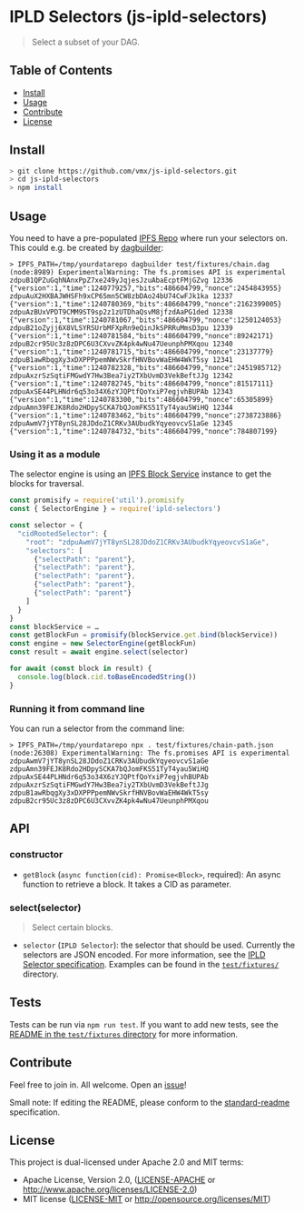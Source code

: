 # IPLD Selectors (js-ipld-selectors)

> Select a subset of your DAG.


## Table of Contents

- [Install](#install)
- [Usage](#usage)
- [Contribute](#contribute)
- [License](#license)


## Install

```sh
> git clone https://github.com/vmx/js-ipld-selectors.git
> cd js-ipld-selectors
> npm install
```


## Usage

You need to have a pre-populated [IPFS Repo](https://github.com/ipfs/js-ipfs-repo/) where run your selectors on. This could e.g. be created by [dagbuilder](https://github.com/vmx/dagbuilder/):

```console
> IPFS_PATH=/tmp/yourdatarepo dagbuilder test/fixtures/chain.dag
(node:8989) ExperimentalWarning: The fs.promises API is experimental
zdpuB1QPZuGqhNAnxPpZ7xe249yJqjesJzuAbaEcptFMjGZvg 12336 {"version":1,"time":1240779257,"bits":486604799,"nonce":2454843955}
zdpuAuX2HXBAJWHSFh9xCP65mn5CW8zbDAo24bU74CwFJk1ka 12337 {"version":1,"time":1240780369,"bits":486604799,"nonce":2162399005}
zdpuAzBUxVPDT9CMM9ST9sp2z1zUTDhaQsvM8jfzdAaPG1ded 12338 {"version":1,"time":1240781067,"bits":486604799,"nonce":1250124053}
zdpuB21oZyjj6X8VLSYRSUrbMFXpRn9eQinJkSPRRuMmsD3pu 12339 {"version":1,"time":1240781584,"bits":486604799,"nonce":89242171}
zdpuB2cr95Uc3z8zDPC6U3CXvvZK4pk4wNu47UeunphPMXqou 12340 {"version":1,"time":1240781715,"bits":486604799,"nonce":23137779}
zdpuB1awRbqgXy3xDXPPPpemNWvSkrfHNVBovWaEHW4WkT5sy 12341 {"version":1,"time":1240782328,"bits":486604799,"nonce":2451985712}
zdpuAxzrSzSqtiFMGwdY7Hw3Bea7iy2TXbUvmD3VekBeftJJg 12342 {"version":1,"time":1240782745,"bits":486604799,"nonce":81517111}
zdpuAxSE44PLHNdr6q53o34X6zYJQPtfQoYxiP7egjvhBUPAb 12343 {"version":1,"time":1240783300,"bits":486604799,"nonce":65305899}
zdpuAmn39FEJK8Rdo2HDpySCKA7bQJomFKS51TyT4yau5WiHQ 12344 {"version":1,"time":1240783462,"bits":486604799,"nonce":2738723886}
zdpuAwmV7jYT8ynSL28JDdoZ1CRKv3AUbudkYqyeovcvS1aGe 12345 {"version":1,"time":1240784732,"bits":486604799,"nonce":784807199}
```


### Using it as a module

The selector engine is using an [IPFS Block Service](https://github.com/ipfs/js-ipfs-block-service) instance to get the blocks for traversal.

```javascript
const promisify = require('util').promisify
const { SelectorEngine } = require('ipld-selectors')

const selector = {
  "cidRootedSelector": {
    "root": "zdpuAwmV7jYT8ynSL28JDdoZ1CRKv3AUbudkYqyeovcvS1aGe",
    "selectors": [
      {"selectPath": "parent"},
      {"selectPath": "parent"},
      {"selectPath": "parent"},
      {"selectPath": "parent"},
      {"selectPath": "parent"}
    ]
  }
}
const blockService = …
const getBlockFun = promisify(blockService.get.bind(blockService))
const engine = new SelectorEngine(getBlockFun)
const result = await engine.select(selector)

for await (const block in result) {
  console.log(block.cid.toBaseEncodedString())
}
```

### Running it from command line

You can run a selector from the command line:

```console
> IPFS_PATH=/tmp/yourdatarepo npx . test/fixtures/chain-path.json
(node:26308) ExperimentalWarning: The fs.promises API is experimental
zdpuAwmV7jYT8ynSL28JDdoZ1CRKv3AUbudkYqyeovcvS1aGe
zdpuAmn39FEJK8Rdo2HDpySCKA7bQJomFKS51TyT4yau5WiHQ
zdpuAxSE44PLHNdr6q53o34X6zYJQPtfQoYxiP7egjvhBUPAb
zdpuAxzrSzSqtiFMGwdY7Hw3Bea7iy2TXbUvmD3VekBeftJJg
zdpuB1awRbqgXy3xDXPPPpemNWvSkrfHNVBovWaEHW4WkT5sy
zdpuB2cr95Uc3z8zDPC6U3CXvvZK4pk4wNu47UeunphPMXqou
```


## API

### constructor

 - `getBlock` (`async function(cid): Promise<Block>`, required): An async function to retrieve a block. It takes a CID as parameter.

### select(selector)

> Select certain blocks.

 - `selector` (`IPLD Selector`): the selector that should be used. Currently the selectors are JSON encoded. For more information, see the [IPLD Selector specification](https://github.com/ipld/specs/blob/7ba014c1b6868514eb461db3c3126136b9250bdc/selectors/selectors.md). Examples can be found in the [`test/fixtures/`](test/fixtures) directory.


## Tests

Tests can be run via `npm run test`. If you want to add new tests, see the [README in the `test/fixtures` directory](test/fixtures/README.md) for more information.


## Contribute

Feel free to join in. All welcome. Open an [issue](https://github.com/vmx/js-ipld-selectors/issues)!

Small note: If editing the README, please conform to the [standard-readme](https://github.com/RichardLitt/standard-readme) specification.


## License

This project is dual-licensed under Apache 2.0 and MIT terms:

- Apache License, Version 2.0, ([LICENSE-APACHE](LICENSE-APACHE) or http://www.apache.org/licenses/LICENSE-2.0)
- MIT license ([LICENSE-MIT](LICENSE-MIT) or http://opensource.org/licenses/MIT)
